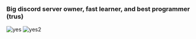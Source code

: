 ### Big discord server owner, fast learner, and best programmer (trus)
![yes](https://github-readme-stats.vercel.app/api/?username=hyperdondon&show_icons=true&show_icons=true&theme=dracula)
![yes2](https://github-readme-stats.vercel.app/api/top-langs/?username=hyperdondon&show_icons=true&show_icons=true&theme=dracula)
